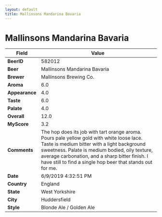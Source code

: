 ```yaml
---
layout: default
title: Mallinsons Mandarina Bavaria
---
```


# Mallinsons Mandarina Bavaria

| Field         | Value     |
|---------------|-----------|
| **BeerID** | 582012 |
| **Beer** | Mallinsons Mandarina Bavaria |
| **Brewer** | Mallinsons Brewing Co. |
| **Aroma** | 6.0 |
| **Appearance** | 4.0 |
| **Taste** | 6.0 |
| **Palate** | 4.0 |
| **Overall** | 12.0 |
| **MyScore** | 3.2 |
| **Comments** | The hop does its job with tart orange aroma. Pours pale yellow gold with white loose lace.  Taste is medium bitter with a light background sweetness. Palate is medium bodied, oily texture, average carbonation, and a sharp bitter finish. I have still to find a single hop beer that stands out for me. |
| **Date** | 6/9/2019 4:32:51 PM |
| **Country** | England |
| **State** | West Yorkshire |
| **City** | Huddersfield |
| **Style** | Blonde Ale / Golden Ale |
